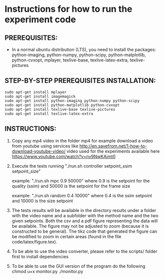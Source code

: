 # Instructions for how to run the experiment code

## PREREQUISITES:

- In a normal ubuntu distribution (LTS), you need to install the
   packages:
     python-imaging, python-numpy, python-scipy, python-matplotlib,
     python-cvxopt, mplayer, texlive-base, texlive-latex-extra,
     texlive-pictures
      
## STEP-BY-STEP PREREQUISITES INSTALLATION:

    sudo apt-get install mplayer
    sudo apt-get install imagemagick
    sudo apt-get install python-imaging python-numpy python-scipy
    sudo apt-get install python-matplotlib python-cvxopt
    sudo apt-get install texlive-base texlive-pictures
    sudo apt-get install texlive-latex-extra
   
## INSTRUCTIONS:

1. Copy any mp4 video in the folder mp4
   for example download a video from youtube using services like
   http://en.savefrom.net/1-how-to-download-youtube-video/
   video used for the experiments available here
   https://www.youtube.com/watch?v=nv9NwKAjmt0
   
2. Execute the tests running
     "./run.sh controller setpoint_ssim setpoint_size"

   example: "./run.sh mpc 0.9 50000" where 0.9 is the setpoint for the
   quality (ssim) and 50000 is the setpoint for the frame size

   example: "./run.sh random 0.4 10000" where 0.4 is the ssim setpoint
   and 10000 is the size setpoint
   
3. The tests results will be available in the directory results under
   a folder with the video name and a subfolder with the method name
   and the two given setpoints. Both the csv and a pdf figure
   representing the data will be available. The figure may not be
   adjusted to zoom (because it is constructed to be general). The
   tikz code that generated the figure can be modified to zoom in
   certain areas (found in the file code/latex/figure.tex).

4. To be able to use the video converter, please refer to the scripts/ folder first to install dependencies

5. To be able to use the GUI version of the program do the following
   chmod u+x monitor.py
   ./monitor.py
   

